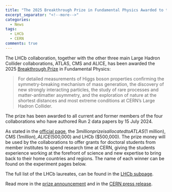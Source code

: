 ```yaml
---
title: "The 2025 Breakthrough Prize in Fundamental Physics Awarded to the LHCb Collaboration"
excerpt_separator: "<!--more-->"
categories:
  - News
tags:
  - LHCb
  - CERN
comments: true
---
```


The LHCb collaboration, together with the other three main Large Hadron Collider collaborations, ATLAS, CMS and ALICE, has been awarded the 2025 [Breakthrough Prize](https://breakthroughprize.org/) in Fundamental Physics:

> For detailed measurements of Higgs boson properties confirming the symmetry-breaking mechanism of mass generation, the discovery of new strongly interacting particles, the study of rare processes and matter-antimatter asymmetry, and the exploration of nature at the shortest distances and most extreme conditions at CERN’s Large Hadron Collider.

The prize has been awarded to all current and former members of the four collaborations who have authored Run 2 data papers by 15 July 2024.

As stated in the [official page](https://breakthroughprize.org/Laureates/1/P1/Y2025), the $3 million prize is allocated to ATLAS ($1 million), CMS ($1 million), ALICE ($500,000) and LHCb ($500,000). The prize money will be used by the collaborations to offer grants for doctoral students from member institutes to spend research time at CERN, giving the students experience working at the forefront of science and new expertise to bring back to their home countries and regions. The name of each winner can be found on the experiment pages below.

The full list of the LHCb laureates, can be found in the [LHCb subpage](https://breakthroughprize.org/Laureates/1/L3995).

Read more in the [prize announcement](https://breakthroughprize.org/News/91) and in the [CERN press release](https://home.cern/news/press-release/knowledge-sharing/lhc-experiment-collaborations-cern-receive-breakthrough-prize).


